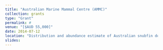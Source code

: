 ```yaml
---
title: "Australian Marine Mammal Centre (AMMC)"
collection: grants
type: "Grant"
permalink: #
venue: "[$AUD 55,000]"
date: 2014-07-12
location: "Distribution and abundance estimate of Australian snubfin dolphins (Orcaella heinsohni) at a key site in the Kimberley region, Western Australia"
slides:
---
```

